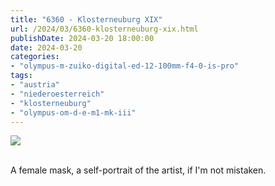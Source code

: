 ```yaml
---
title: "6360 - Klosterneuburg XIX"
url: /2024/03/6360-klosterneuburg-xix.html
publishDate: 2024-03-20 18:00:00
date: 2024-03-20
categories:
- "olympus-m-zuiko-digital-ed-12-100mm-f4-0-is-pro"
tags:
- "austria"
- "niederoesterreich"
- "klosterneuburg"
- "olympus-om-d-e-m1-mk-iii"
---
```

<div class="container">
<div class="center"><a target="_blank" href="https://d25zfm9zpd7gm5.cloudfront.net/1200x1200/2020/20200806_134944_lr.jpg"><img class="webfeedsFeaturedVisual" src="https://d25zfm9zpd7gm5.cloudfront.net/0600x0600/2020/20200806_134944_lr.jpg" /></a></div>
</div>
<br />

A female mask, a self-portrait of the artist, if I'm not
mistaken.
